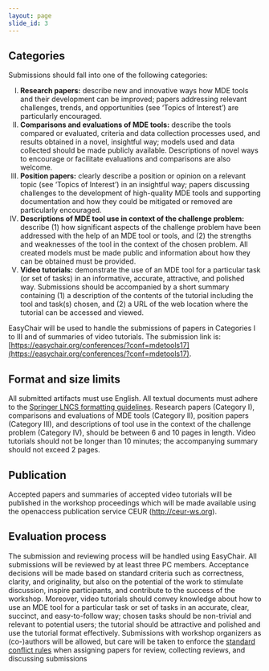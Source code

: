 ```yaml
---
layout: page
slide_id: 3
---
```

## Categories 
Submissions should fall into one of the
following categories:

<ol type="I">
  <li><strong>Research papers:</strong> describe new and innovative ways
how MDE tools and their development can be improved;
papers addressing relevant challenges, trends, and opportunities
(see ‘Topics of Interest’) are particularly
encouraged. </li>

  <li><strong>Comparisons and evaluations of MDE tools:</strong> describe
the tools compared or evaluated, criteria and
data collection processes used, and results obtained
in a novel, insightful way; models used and data collected
should be made publicly available. Descriptions
of novel ways to encourage or facilitate evaluations and
comparisons are also welcome.</li>

  <li><strong>Position papers:</strong> clearly describe a position or opinion
on a relevant topic (see ‘Topics of Interest’) in an
insightful way; papers discussing challenges to the development
of high-quality MDE tools and supporting
documentation and how they could be mitigated or
removed are particularly encouraged. </li>

<li><strong>Descriptions of MDE tool use in context of the
challenge problem:</strong> describe (1) how significant aspects
of the challenge problem have been addressed
with the help of an MDE tool or tools, and (2) the
strengths and weaknesses of the tool in the context
of the chosen problem. All created models must be
made public and information about how they can be
obtained must be provided. </li>

<li><strong>Video tutorials:</strong> demonstrate the use of an MDE tool
for a particular task (or set of tasks) in an informative,
accurate, attractive, and polished way. Submissions
should be accompanied by a short summary containing
(1) a description of the contents of the tutorial including
the tool and task(s) chosen, and (2) a URL of the web
location where the tutorial can be accessed and viewed. </li>

</ol>



EasyChair will be used to handle the submissions of papers in Categories I to III and of summaries of video tutorials. The submission link is: [https://easychair.org/conferences/?conf=mdetools17](https://easychair.org/conferences/?conf=mdetools17).

## Format and size limits 
All submitted artifacts must
use English. All textual documents must adhere to the [Springer LNCS formatting guidelines](http://www.springer.com/us/computer-science/lncs/conference-proceedings-guidelines). Research
papers (Category I), comparisons and evaluations of
MDE tools (Category II), position papers (Category III),
and descriptions of tool use in the context of the challenge
problem (Category IV), should be between 6 and 10 pages in
length. Video tutorials should not be longer than 10 minutes;
the accompanying summary should not exceed 2 pages.

## Publication
Accepted papers and summaries of accepted
video tutorials will be published in the workshop
proceedings which will be made available using the openaccess
publication service CEUR (http://ceur-ws.org).


## Evaluation process
The submission and reviewing process will be handled using
EasyChair. All submissions will be reviewed by at least three
PC members. Acceptance decisions will be made based on
standard criteria such as correctness, clarity, and originality,
but also on the potential of the work to stimulate discussion,
inspire participants, and contribute to the success of the
workshop. Moreover, video tutorials should convey knowledge
about how to use an MDE tool for a particular task or set of
tasks in an accurate, clear, succinct, and easy-to-follow way;
chosen tasks should be non-trivial and relevant to potential
users; the tutorial should be attractive and polished and use
the tutorial format effectively.
Submissions with workshop organizers as (co-)authors will
be allowed, but care will be taken to enforce the [standard conflict rules](http://www.sigsoft.org/about/policies/pc-policy.htm) when assigning papers for review, collecting reviews,
and discussing submissions
